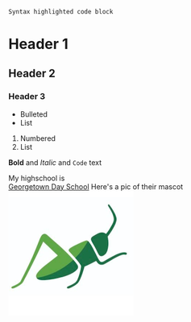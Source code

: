
```markdown
Syntax highlighted code block
```

# Header 1
## Header 2
### Header 3

- Bulleted
- List

1. Numbered
2. List

**Bold** and _Italic_ and `Code` text





My highschool is  
[Georgetown Day School](https://www.gds.org/)
Here's a pic of their mascot  
![Image](Hopper.png)
